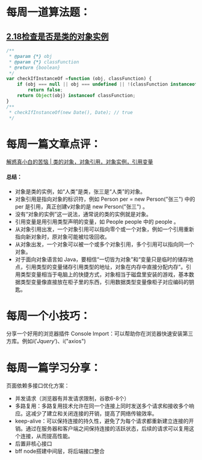 # 每周一道算法题：
## [2.18检查是否是类的对象实例](https://leetcode.cn/problems/check-if-object-instance-of-class/)
```JavaScript
/**
 * @param {*} obj
 * @param {*} classFunction
 * @return {boolean}
 */
var checkIfInstanceOf =function (obj, classFunction) {
    if (obj === null || obj === undefined || !(classFunction instanceof Function))
        return false;
    return Object(obj) instanceof classFunction;
}
/**
 * checkIfInstanceOf(new Date(), Date); // true
 */
```

# 每周一篇文章点评：
[解惑真小白的苦恼 | 类的对象，对象引用，对象实例，引用变量](https://blog.csdn.net/qq_44543508/article/details/102891436)

#### 总结：
- 对象是类的实例，如“人类”是类，张三是“人类”的对象。
- 对象引用是指向对象的标识符，例如 Person per = new Person("张三") 中的 per 是引用，真正创建v对象的是 new Person("张三") 。
- 没有“对象的实例”这一说法，通常说的类的实例就是对象。
- 引用变量是用引用类型声明的变量，如 People people 中的 people 。
- 从对象引用出发，一个对象引用可以指向零个或一个对象，例如一个引用重新指向新对象时，原对象可能被垃圾回收。
- 从对象出发，一个对象可以被一个或多个对象引用，多个引用可以指向同一个对象。
- 对于面向对象语言如 Java，要相信“一切皆为对象”和“变量只是临时的储存地点，引用类型的变量储存引用类型的地址，对象在内存中直接分配内存”。引用类型变量相当于电脑上的快捷方式，对象相当于磁盘里安装的游戏，基本数据类型变量像直接放在柜子里的东西，引用数据类型变量像柜子对应编码的钥匙。


# 每周一个小技巧：
分享一个好用的浏览器插件 Console Import：可以帮助你在浏览器快速安装第三方库。例如$i('Jquery')、$i("axios")



# 每周一篇学习分享：
页面依赖多接口优化方案：
- 并发请求（浏览器有并发请求限制，谷歌6-8个）
- 多路复用：多路复用技术允许在同一个连接上同时发送多个请求和接收多个响应。这减少了建立和关闭连接的开销，提高了网络传输效率。
- keep-alive：可以保持连接的持久性，避免了为每个请求都重新建立连接的开销。通过在服务器和客户端之间保持连接的活跃状态，后续的请求可以复用这个连接，从而提高性能。
- 后置非核心接口
- bff node搭建中间层，将后端接口整合
